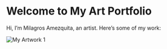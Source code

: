 # Welcome to My Art Portfolio

Hi, I’m Milagros Amezquita, an artist. Here’s some of my work:

![My Artwork 1](environmentalsketching/forest.avif)
